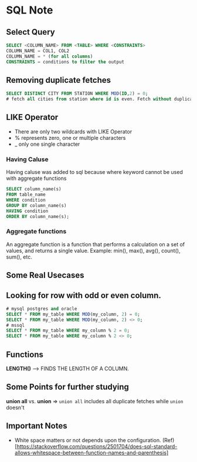 # SQL Note

## Select Query
```sql
SELECT <COLUMN_NAME> FROM <TABLE> WHERE <CONSTRAINTS>
COLUMN_NAME = COL1, COL2
COLUMN_NAME = * (for all columns)
CONSTRAINTS = conditions to filter the output
```

## Removing duplicate fetches
```sql
SELECT DISTINCT CITY FROM STATION WHERE MOD(ID,2) = 0;
# fetch all cities from station where id is even. Fetch without duplicates.
```
## LIKE Operator
- There are only two wildcards with LIKE Operator
- % represents zero, one or multiple characters
- _ only one single character

### Having Caluse
Having caluse was added to sql because where keyword cannot be used with aggregate functions
```sql
SELECT column_name(s)
FROM table_name
WHERE condition
GROUP BY column_name(s)
HAVING condition
ORDER BY column_name(s);
```

### Aggregate functions
An aggregate function is a function that performs a calculation on a set of values, and returns a single value.
Example: min(), max(), avg(), count(), sum(), etc.

## Some Real Usecases



## Looking for row with odd or even column.
```sql
# mysql postgres and oracle
SELECT * FROM my_table WHERE MOD(my_column, 2) = 0;
SELECT * FROM my_table WHERE MOD(my_column, 2) <> 0;
# mssql
SELECT * FROM my_table WHERE my_column % 2 = 0;
SELECT * FROM my_table WHERE my_column % 2 <> 0;
```



## Functions
**LENGTH()** --> FINDS THE LENGTH OF A COLUMN.


## Some Points for further studying
**union all** vs. **union** => `union all` includes all duplicate fetches while `union` doesn't

## 

## Important Notes
- White space matters or not depends upon the configuration. (Ref)[https://stackoverflow.com/questions/2501704/does-sql-standard-allows-whitespace-between-function-names-and-parenthesis]

